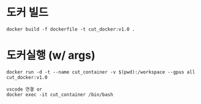 # 도커 빌드
```
docker build -f dockerfile -t cut_docker:v1.0 .
```
# 도커실행 (w/ args)
```
docker run -d -t --name cut_container -v $(pwd):/workspace --gpus all cut_docker:v1.0
```
```
vscode 연결 or
docker exec -it cut_container /bin/bash
```
